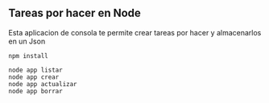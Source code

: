 ## Tareas por hacer en Node
Esta aplicacion de consola te permite crear tareas por hacer y almacenarlos en un Json

```
npm install
```

```
node app listar
node app crear
node app actualizar
node app borrar
```